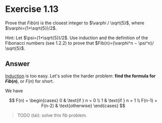 # Exercise 1.13

Prove that $Fib(n)$ is the closest integer to $\varphi / \sqrt{5}$,
where $\varphi=(1+\sqrt{5})/2$.

Hint: Let $\psi=(1+\sqrt{5})/2$. Use induction and the
definition of the Fibonacci numbers (see 1.2.2) to prove that
$Fib(n)=(\varphi^n − \psi^n)/ \sqrt{5}$.

## Answer

[Induction][wiki] is too easy. Let's solve the harder problem: **find the
formula for $Fib(n)$**, or $F(n)$ for short.

[wiki]: https://en.wikipedia.org/wiki/Fibonacci_sequence#Decomposition_of_powers

We have

$$
F(n) =
\begin{cases}
0               & \text{if } n = 0 \\
1               & \text{if } n = 1 \\
F(n-1) + F(n-2) & \text{otherwise}
\end{cases}
$$

> TODO (tai): solve this fib problem.

